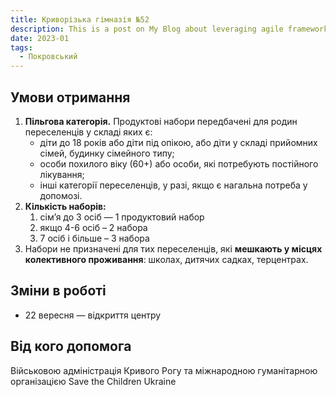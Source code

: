 ```yaml
---
title: Криворізька гімназія №52
description: This is a post on My Blog about leveraging agile frameworks.
date: 2023-01
tags:
  - Покровський
---
```


## Умови отримання

1. **Пільгова категорія.** Продуктові набори передбачені для родин переселенців у складі яких є:
    - діти до 18 років або діти під опікою, або діти у складі прийомних сімей, будинку сімейного типу;
    - особи похилого віку (60+) або особи, які потребують постійного лікування;
    - інші категорії переселенців, у разі, якщо є нагальна потреба у допомозі.
2. **Кількість наборів:**
    1. сім’я до 3 осіб — 1 продуктовий набор  
    2. якщо 4-6 осіб – 2 набора
    3. 7 осіб і більше – 3 набора
3. Набори не призначені для тих переселенців, які **мешкають у місцях колективного проживання**: школах, дитячих садках, терцентрах.

## Зміни в роботі

- 22 вересня — відкриття центру

## Від кого допомога

Військовою адміністрація Кривого Рогу та міжнародною гуманітарною організацією Save the Children Ukraine
